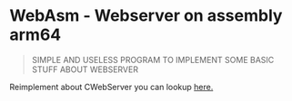 # WebAsm - Webserver on assembly arm64

> SIMPLE AND USELESS PROGRAM TO IMPLEMENT SOME BASIC STUFF ABOUT WEBSERVER 

Reimplement about CWebServer you can lookup [here.](https://github.com/miruchigawa/CWebServer)
